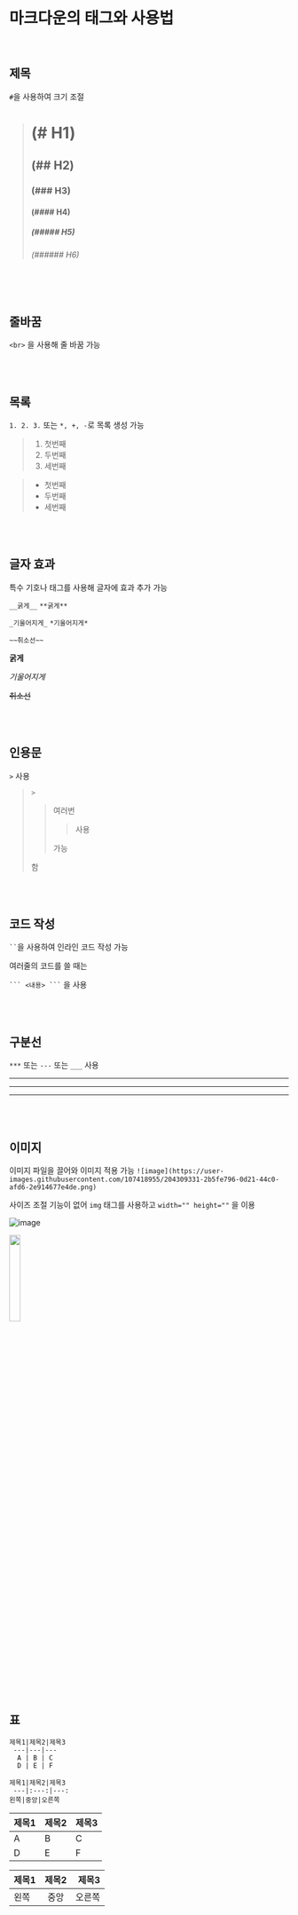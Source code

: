 # 마크다운의 태그와 사용법

<br>

## 제목

`#`을 사용하여 크기 조절

> # (# H1)
> ## (## H2)
> ### (### H3)
> #### (#### H4)
> ##### (##### H5)
> ###### (###### H6)

<br><br>

## 줄바꿈

`<br>` 을 사용해 줄 바꿈 가능

<br><br>

## 목록

`1. 2. 3.` 또는 `*, +, -`로 목록 생성 가능

> 1. 첫번째
> 2. 두번째
> 3. 세번째

> + 첫번째
> + 두번째
> + 세번째

<br><br>

## 글자 효과

특수 기호나 태그를 사용해 글자에 효과 추가 가능

`__굵게__` `**굵게**`

`_기울어지게_` `*기울어지게*`

`~~취소선~~`

**굵게**

*기울어지게*

~~취소선~~

<br><br>

## 인용문

`>` 사용

> `>`
>>
>> 여러번
>>
>>> 사용
>>
>> 가능
>> 
> 함

<br><br>

## 코드 작성

` `` `을 사용하여 인라인 코드 작성 가능

여러줄의 코드를 쓸 때는

` ``` <내용> ``` ` 을 사용

<br><br>

## 구분선

`***` 또는 `---` 또는 `___` 사용

***

---

___

<br><br>

## 이미지

이미지 파일을 끌어와 이미지 적용 가능
`![image](https://user-images.githubusercontent.com/107418955/204309331-2b5fe796-0d21-44c0-afd6-2e914677e4de.png)`

사이즈 조절 기능이 없어 `img` 태그를 사용하고 `width="" height=""` 을 이용 

![image](https://user-images.githubusercontent.com/107418955/204309331-2b5fe796-0d21-44c0-afd6-2e914677e4de.png)

<img src="https://user-images.githubusercontent.com/107418955/204309331-2b5fe796-0d21-44c0-afd6-2e914677e4de.png" width="20%" height="20%"></img>

<br><br>

## 표

```
제목1|제목2|제목3
 ---|---|---
  A | B | C
  D | E | F

제목1|제목2|제목3
 ---|:---:|---:
왼쪽|중앙|오른쪽
```

제목1|제목2|제목3
 ---|---|---
A|B|C
D|E|F

제목1|제목2|제목3
 ---|:---:|---:
왼쪽|중앙|오른쪽

<br>

